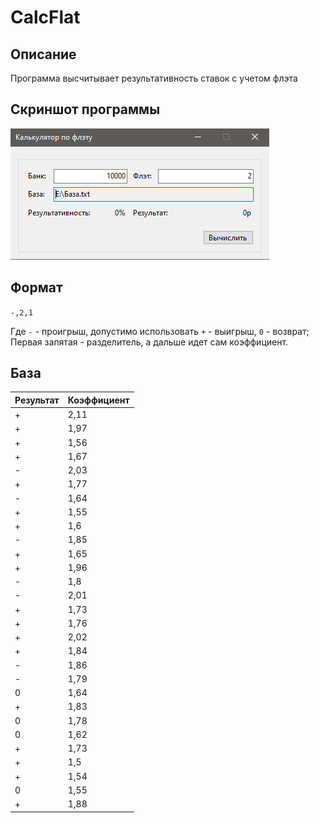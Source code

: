 # CalcFlat

## Описание

Программа высчитывает результативность ставок с учетом флэта

## Скриншот программы

![Результат](Скриншот.png)

## Формат

`-,2,1`

Где `-` - проигрыш, допустимо использовать `+` - выигрыш, `0` - возврат; Первая запятая - разделитель, а дальше идет сам коэффициент.



## База

Результат | Коэффициент
------- | --------
+|2,11
+|1,97
+|1,56
+|1,67
-|2,03
+|1,77
-|1,64
+|1,55
+|1,6
-|1,85
+|1,65
+|1,96
-|1,8
-|2,01
+|1,73
+|1,76
+|2,02
+|1,84
-|1,86
-|1,79
0|1,64
+|1,83
0|1,78
0|1,62
+|1,73
+|1,5
+|1,54
0|1,55
+|1,88

